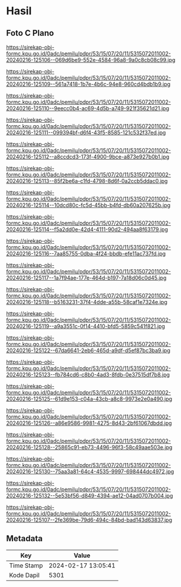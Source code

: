 # Hasil

## Foto C Plano

https://sirekap-obj-formc.kpu.go.id/0adc/pemilu/pdpr/53/15/07/20/11/5315072011002-20240216-125106--069d6be9-552e-4584-96a8-9a0c8cb08c99.jpg

https://sirekap-obj-formc.kpu.go.id/0adc/pemilu/pdpr/53/15/07/20/11/5315072011002-20240216-125109--561a7418-1b7e-4b6c-94e8-960cd4bdb1b9.jpg

https://sirekap-obj-formc.kpu.go.id/0adc/pemilu/pdpr/53/15/07/20/11/5315072011002-20240216-125110--9eecc0b4-ac69-4d5b-a749-921f35621d21.jpg

https://sirekap-obj-formc.kpu.go.id/0adc/pemilu/pdpr/53/15/07/20/11/5315072011002-20240216-125111--099394bf-d6f4-43f5-8585-121c532f37ed.jpg

https://sirekap-obj-formc.kpu.go.id/0adc/pemilu/pdpr/53/15/07/20/11/5315072011002-20240216-125112--a8ccdcd3-173f-4900-9bce-a873e927b0b1.jpg

https://sirekap-obj-formc.kpu.go.id/0adc/pemilu/pdpr/53/15/07/20/11/5315072011002-20240216-125113--85f2be6a-c1fd-4798-8d6f-0a2ccb5ddac0.jpg

https://sirekap-obj-formc.kpu.go.id/0adc/pemilu/pdpr/53/15/07/20/11/5315072011002-20240216-125114--10dcd80c-fc5d-45bb-b4fd-db60a207625b.jpg

https://sirekap-obj-formc.kpu.go.id/0adc/pemilu/pdpr/53/15/07/20/11/5315072011002-20240216-125114--f5a2dd0e-42d4-4111-90d2-494aa8f63179.jpg

https://sirekap-obj-formc.kpu.go.id/0adc/pemilu/pdpr/53/15/07/20/11/5315072011002-20240216-125116--7aa85755-0dba-4f24-bbdb-efe11ac737fd.jpg

https://sirekap-obj-formc.kpu.go.id/0adc/pemilu/pdpr/53/15/07/20/11/5315072011002-20240216-125117--1a7f94ae-177e-464d-b197-7a18d06c0d45.jpg

https://sirekap-obj-formc.kpu.go.id/0adc/pemilu/pdpr/53/15/07/20/11/5315072011002-20240216-125118--b5163231-37f4-4dde-a55b-58caf1e7324e.jpg

https://sirekap-obj-formc.kpu.go.id/0adc/pemilu/pdpr/53/15/07/20/11/5315072011002-20240216-125119--a9a3551c-0f14-4410-bfd5-5859c541f821.jpg

https://sirekap-obj-formc.kpu.go.id/0adc/pemilu/pdpr/53/15/07/20/11/5315072011002-20240216-125122--67da6641-2eb6-465d-a9df-d5ef87bc3ba9.jpg

https://sirekap-obj-formc.kpu.go.id/0adc/pemilu/pdpr/53/15/07/20/11/5315072011002-20240216-125123--fb784cd6-c8b0-4ad3-8fdb-0e37515df7b8.jpg

https://sirekap-obj-formc.kpu.go.id/0adc/pemilu/pdpr/53/15/07/20/11/5315072011002-20240216-125125--61d9e153-c04a-43cb-a8c8-9973e2e0a490.jpg

https://sirekap-obj-formc.kpu.go.id/0adc/pemilu/pdpr/53/15/07/20/11/5315072011002-20240216-125126--a86e9586-9981-4275-8d43-2bf61067dbdd.jpg

https://sirekap-obj-formc.kpu.go.id/0adc/pemilu/pdpr/53/15/07/20/11/5315072011002-20240216-125128--25865c91-eb73-4496-96f3-58c49aae503e.jpg

https://sirekap-obj-formc.kpu.go.id/0adc/pemilu/pdpr/53/15/07/20/11/5315072011002-20240216-125130--75aa3a81-64c4-4535-9997-698444dc4972.jpg

https://sirekap-obj-formc.kpu.go.id/0adc/pemilu/pdpr/53/15/07/20/11/5315072011002-20240216-125132--5e53bf56-d849-4394-ae12-04ad0707b004.jpg

https://sirekap-obj-formc.kpu.go.id/0adc/pemilu/pdpr/53/15/07/20/11/5315072011002-20240216-125107--2fe369be-79d6-494c-84bd-bad143d63837.jpg


## Metadata

| Key        | Value               |
| ---------- | ------------------- |
| Time Stamp | 2024-02-17 13:05:41 |
| Kode Dapil | 5301                |



